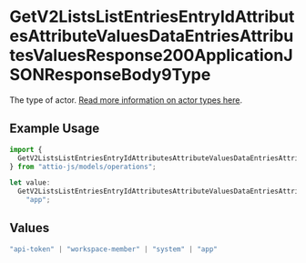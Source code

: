 # GetV2ListsListEntriesEntryIdAttributesAttributeValuesDataEntriesAttributesValuesResponse200ApplicationJSONResponseBody9Type

The type of actor. [Read more information on actor types here](/docs/actors).

## Example Usage

```typescript
import {
  GetV2ListsListEntriesEntryIdAttributesAttributeValuesDataEntriesAttributesValuesResponse200ApplicationJSONResponseBody9Type,
} from "attio-js/models/operations";

let value:
  GetV2ListsListEntriesEntryIdAttributesAttributeValuesDataEntriesAttributesValuesResponse200ApplicationJSONResponseBody9Type =
    "app";
```

## Values

```typescript
"api-token" | "workspace-member" | "system" | "app"
```